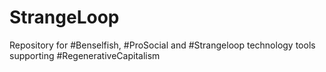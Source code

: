 # StrangeLoop
Repository for #Benselfish, #ProSocial and #Strangeloop technology tools supporting #RegenerativeCapitalism
